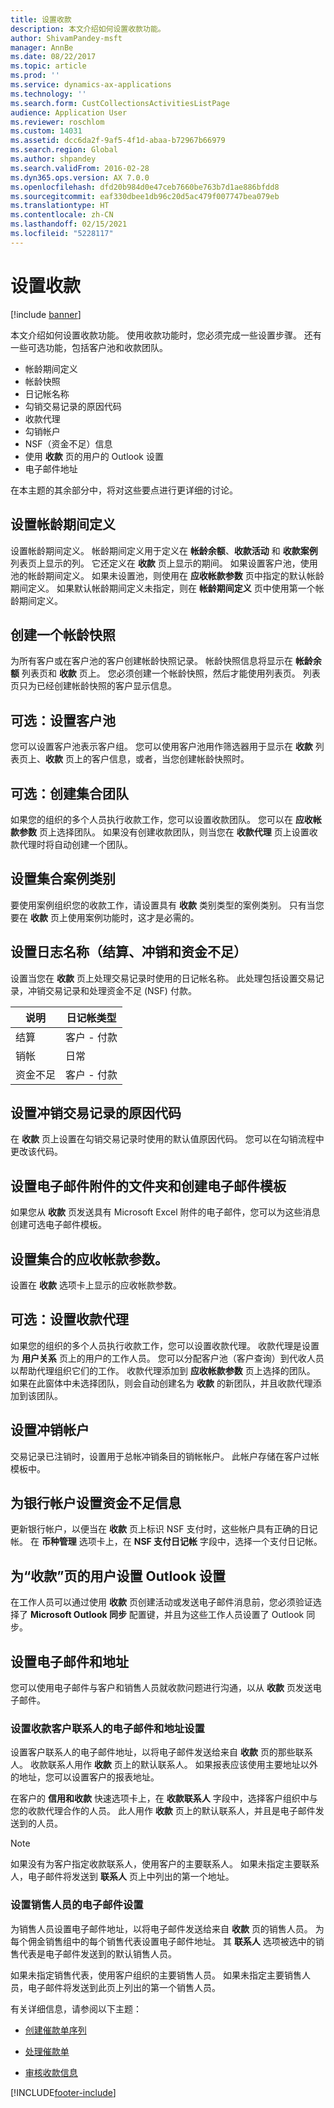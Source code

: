 ```yaml
---
title: 设置收款
description: 本文介绍如何设置收款功能。
author: ShivamPandey-msft
manager: AnnBe
ms.date: 08/22/2017
ms.topic: article
ms.prod: ''
ms.service: dynamics-ax-applications
ms.technology: ''
ms.search.form: CustCollectionsActivitiesListPage
audience: Application User
ms.reviewer: roschlom
ms.custom: 14031
ms.assetid: dcc6da2f-9af5-4f1d-abaa-b72967b66979
ms.search.region: Global
ms.author: shpandey
ms.search.validFrom: 2016-02-28
ms.dyn365.ops.version: AX 7.0.0
ms.openlocfilehash: dfd20b984d0e47ceb7660be763b7d1ae886bfdd8
ms.sourcegitcommit: eaf330dbee1db96c20d5ac479f007747bea079eb
ms.translationtype: HT
ms.contentlocale: zh-CN
ms.lasthandoff: 02/15/2021
ms.locfileid: "5228117"
---
```

# <a name="set-up-collections"></a>设置收款

[!include [banner](../includes/banner.md)]

本文介绍如何设置收款功能。 使用收款功能时，您必须完成一些设置步骤。 还有一些可选功能，包括客户池和收款团队。 

- 帐龄期间定义
- 帐龄快照
- 日记帐名称
- 勾销交易记录的原因代码
- 收款代理
- 勾销帐户
- NSF（资金不足）信息
- 使用 **收款** 页的用户的 Outlook 设置
- 电子邮件地址

在本主题的其余部分中，将对这些要点进行更详细的讨论。 

<a name="set-up-aging-period-definitions"></a>设置帐龄期间定义
-------------------------------

设置帐龄期间定义。 帐龄期间定义用于定义在 **帐龄余额**、**收款活动** 和 **收款案例** 列表页上显示的列。 它还定义在 **收款** 页上显示的期间。 如果设置客户池，使用池的帐龄期间定义。 如果未设置池，则使用在 **应收帐款参数** 页中指定的默认帐龄期间定义。 如果默认帐龄期间定义未指定，则在 **帐龄期间定义** 页中使用第一个帐龄期间定义。

## <a name="create-an-aging-snapshot"></a>创建一个帐龄快照
为所有客户或在客户池的客户创建帐龄快照记录。 帐龄快照信息将显示在 **帐龄余额** 列表页和 **收款** 页上。 您必须创建一个帐龄快照，然后才能使用列表页。 列表页只为已经创建帐龄快照的客户显示信息。

## <a name="optional-set-up-customer-pools"></a>可选：设置客户池
您可以设置客户池表示客户组。 您可以使用客户池用作筛选器用于显示在 **收款** 列表页上、**收款** 页上的客户信息，或者，当您创建帐龄快照时。

## <a name="optional-create-a-collections-team"></a>可选：创建集合团队
如果您的组织的多个人员执行收款工作，您可以设置收款团队。 您可以在 **应收帐款参数** 页上选择团队。 如果没有创建收款团队，则当您在 **收款代理** 页上设置收款代理时将自动创建一个团队。

## <a name="set-up-a-collections-case-category"></a>设置集合案例类别
要使用案例组织您的收款工作，请设置具有 **收款** 类别类型的案例类别。 只有当您要在 **收款** 页上使用案例功能时，这才是必需的。

## <a name="set-up-journal-names-settlement-writeoff-and-nsf"></a>设置日志名称（结算、冲销和资金不足）
设置当您在 **收款** 页上处理交易记录时使用的日记帐名称。 此处理包括设置交易记录，冲销交易记录和处理资金不足 (NSF) 付款。

| 说明 | 日记帐类型     |
|-------------|------------------|
| 结算  | 客户 - 付款 |
| 销帐   | 日常            |
| 资金不足         | 客户 - 付款 |

## <a name="set-up-a-reason-code-for-writeoff-transactions"></a>设置冲销交易记录的原因代码
在 **收款** 页上设置在勾销交易记录时使用的默认值原因代码。 您可以在勾销流程中更改该代码。

## <a name="set-up-a-folder-for-email-attachments-and-create-email-templates"></a>设置电子邮件附件的文件夹和创建电子邮件模板
如果您从 **收款** 页发送具有 Microsoft Excel 附件的电子邮件，您可以为这些消息创建可选电子邮件模板。

## <a name="set-up-accounts-receivable-parameters-for-collections"></a>设置集合的应收帐款参数。
设置在 **收款** 选项卡上显示的应收帐款参数。

## <a name="optional-set-up-collections-agents"></a>可选：设置收款代理
如果您的组织的多个人员执行收款工作，您可以设置收款代理。 收款代理是设置为 **用户关系** 页上的用户的工作人员。 您可以分配客户池（客户查询）到代收人员以帮助代理组织它们的工作。 收款代理添加到 **应收帐款参数** 页上选择的团队。 如果在此窗体中未选择团队，则会自动创建名为 **收款** 的新团队，并且收款代理添加到该团队。

## <a name="set-up-a-writeoff-account"></a>设置冲销帐户
交易记录已注销时，设置用于总帐冲销条目的销帐帐户。 此帐户存储在客户过帐模板中。

## <a name="set-up-nsf-information-for-bank-accounts"></a>为银行帐户设置资金不足信息
更新银行帐户，以便当在 **收款** 页上标识 NSF 支付时，这些帐户具有正确的日记帐。 在 **币种管理** 选项卡上，在 **NSF 支付日记帐** 字段中，选择一个支付日记帐。

## <a name="set-up-outlook-settings-for-users-of-the-collections-page"></a>为“收款”页的用户设置 Outlook 设置
在工作人员可以通过使用 **收款** 页创建活动或发送电子邮件消息前，您必须验证选择了 **Microsoft Outlook 同步** 配置键，并且为这些工作人员设置了 Outlook 同步。

## <a name="set-up-email-and-addresses"></a>设置电子邮件和地址
您可以使用电子邮件与客户和销售人员就收款问题进行沟通，以从 **收款** 页发送电子邮件。 

### <a name="set-up-email-and-address-settings-for-collections-customer-contacts"></a>设置收款客户联系人的电子邮件和地址设置
设置客户联系人的电子邮件地址，以将电子邮件发送给来自 **收款** 页的那些联系人。 收款联系人用作 **收款** 页上的默认联系人。 如果报表应该使用主要地址以外的地址，您可以设置客户的报表地址。 

在客户的 **信用和收款** 快速选项卡上，在 **收款联系人** 字段中，选择客户组织中与您的收款代理合作的人员。 此人用作 **收款** 页上的默认联系人，并且是电子邮件发送到的人员。 

> [!NOTE] 
> 如果没有为客户指定收款联系人，使用客户的主要联系人。 如果未指定主要联系人，电子邮件将发送到 **联系人** 页上中列出的第一个地址。

### <a name="set-up-email-settings-for-salespeople"></a>设置销售人员的电子邮件设置
为销售人员设置电子邮件地址，以将电子邮件发送给来自 **收款** 页的销售人员。 为每个佣金销售组中的每个销售代表设置电子邮件地址。 其 **联系人** 选项被选中的销售代表是电子邮件发送到的默认销售人员。 

如果未指定销售代表，使用客户组织的主要销售人员。 如果未指定主要销售人员，电子邮件将发送到此页上列出的第一个销售人员。


有关详细信息，请参阅以下主题：

 - [创建催款单序列](tasks/create-collection-letter-sequence.md)

 - [处理催款单](tasks/process-collection-letters.md)

 - [审核收款信息](tasks/review-collections-information.md)



[!INCLUDE[footer-include](../../includes/footer-banner.md)]